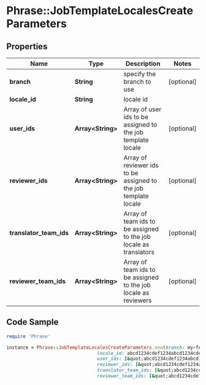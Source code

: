 # Phrase::JobTemplateLocalesCreateParameters

## Properties

Name | Type | Description | Notes
------------ | ------------- | ------------- | -------------
**branch** | **String** | specify the branch to use | [optional] 
**locale_id** | **String** | locale id | 
**user_ids** | **Array&lt;String&gt;** | Array of user ids to be assigned to the job template locale | [optional] 
**reviewer_ids** | **Array&lt;String&gt;** | Array of reviewer ids to be assigned to the job template locale | [optional] 
**translator_team_ids** | **Array&lt;String&gt;** | Array of team ids to be assigned to the job locale as translators | [optional] 
**reviewer_team_ids** | **Array&lt;String&gt;** | Array of team ids to be assigned to the job locale as reviewers | [optional] 

## Code Sample

```ruby
require 'Phrase'

instance = Phrase::JobTemplateLocalesCreateParameters.new(branch: my-feature-branch,
                                 locale_id: abcd1234cdef1234abcd1234cdef1234,
                                 user_ids: [&quot;abcd1234cdef1234abcd1234cdef1234&quot;],
                                 reviewer_ids: [&quot;abcd1234cdef1234abcd1234cdef1234&quot;],
                                 translator_team_ids: [&quot;abcd1234cdef1234abcd1234cdef1234&quot;],
                                 reviewer_team_ids: [&quot;abcd1234cdef1234abcd1234cdef1234&quot;])
```



